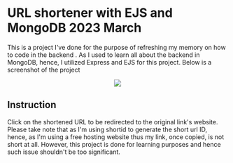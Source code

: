 # URL shortener with EJS and MongoDB 2023 March

This is a project I've done for the purpose of refreshing my memory on how to code in the backend . As I used to learn all about the backend in MongoDB, hence, I utilized Express and EJS for this project. Below is a screenshot of the project

<p align='center'>
  <img src="https://i.imgur.com/opESDOw.png" />
 </p>

## Instruction
Click on the shortened URL to be redirected to the original link's website. 
Please take note that as I'm using shortid to generate the short url ID, hence, as I'm using a free hosting website thus my link, once copied, is not short at all. However, this project is done for learning purposes and hence such issue shouldn't be too significant.  
